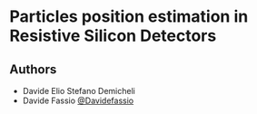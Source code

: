 # Particles position estimation in Resistive Silicon Detectors


## Authors
- Davide Elio Stefano Demicheli
- Davide Fassio [@Davidefassio](https://github.com/Davidefassio)
